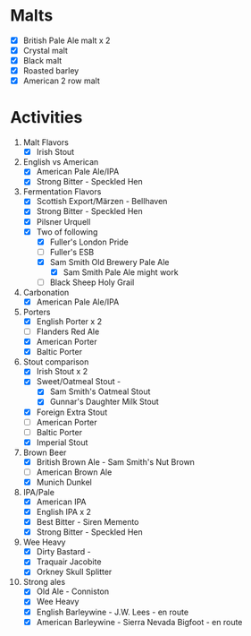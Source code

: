 # Malts

* [x] British Pale Ale malt x 2
* [x] Crystal malt
* [x] Black malt
* [x] Roasted barley
* [x] American 2 row malt

# Activities
1. Malt Flavors
	* [x] Irish Stout
3. English vs American
	* [x] American Pale Ale/IPA
	* [x] Strong Bitter - Speckled Hen
4. Fermentation Flavors
	* [x] Scottish Export/Märzen - Bellhaven
	* [x] Strong Bitter - Speckled Hen
	* [x] Pilsner Urquell
	* [x] Two of following
		* [x] Fuller's London Pride
		* [ ] Fuller's ESB
		* [x] Sam Smith Old Brewery Pale Ale
			* [x] Sam Smith Pale Ale might work
		* [ ] Black Sheep Holy Grail
7. Carbonation
	* [x] American Pale Ale/IPA
8. Porters
	* [x] English Porter x 2
	* [ ] Flanders Red Ale
	* [x] American Porter
	* [x] Baltic Porter
9. Stout comparison
	* [x] Irish Stout x 2
	* [x] Sweet/Oatmeal Stout - 
		* [x] Sam Smith's Oatmeal Stout
		* [x] Gunnar's Daughter Milk Stout
	* [x] Foreign Extra Stout
	* [ ] American Porter
	* [ ] Baltic Porter
	* [x] Imperial Stout
6. Brown Beer
	* [x] British Brown Ale - Sam Smith's Nut Brown
	* [ ] American Brown Ale
	* [x] Munich Dunkel
11. IPA/Pale
	* [x] American IPA
	* [x] English IPA x 2
	* [x] Best Bitter - Siren Memento
	* [x] Strong Bitter - Speckled Hen
13. Wee Heavy
	* [x] Dirty Bastard -
	* [x] Traquair Jacobite
	* [x] Orkney Skull Splitter
14. Strong ales
	* [x] Old Ale - Conniston
	* [x] Wee Heavy
	* [x] English Barleywine - J.W. Lees - en route
	* [x] American Barleywine - Sierra Nevada Bigfoot - en route